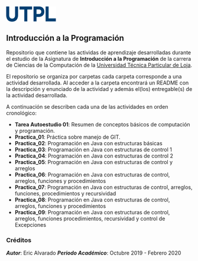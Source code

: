 ![Logo UTPL](https://github.com/eaalvarado8/UTPL-IntroProg-Alvarado/blob/master/logo.png)
## Introducción a la Programación
Repositorio que contiene las actividas de aprendizaje desarrolladas durante el estudio de la Asignatura de **Introducción a la Programación** de la carrera de Ciencias de la Computación de la [Universidad Técnica Particular de Loja](https://www.utpl.edu.ec/).

El repositorio se organiza por carpetas cada carpeta corresponde a una actividad desarrollada. Al acceder a la carpeta encontrará un README con la descripción y enunciado de la actividad y además el(los) entregable(s) de la actividad desarrollada.

A continuación se describen cada una de las actividades en orden cronológico:
* **Tarea Autoestudio 01**: Resumen de conceptos básicos de computación y programación.
* **Practica_01**: Práctica sobre manejo de GIT.
* **Practica_02**: Programación en Java con estructuras básicas
* **Practica_03**: Programación en Java con estructuras de control 1
* **Practica_04**: Programación en Java con estructuras de control 2
* **Practica_05**: Programación en Java con estructuras de control y arreglos
* **Practica_06**: Programación en Java con estructuras de control, arreglos, funciones y procedimientos
* **Practica_07**: Programación en Java con estructuras de control, arreglos, funciones, procedimientos y recursividad
* **Practica_08**: Programación en Java con estructuras de control, arreglos, funciones y procedimientos
* **Practica_09**: Programación en Java con estructuras de control, arreglos, funciones procedimientos, recursividad y control de Excepciones

### Créditos
***Autor***: Eric Alvarado
***Periodo Académico***: Octubre 2019 - Febrero 2020